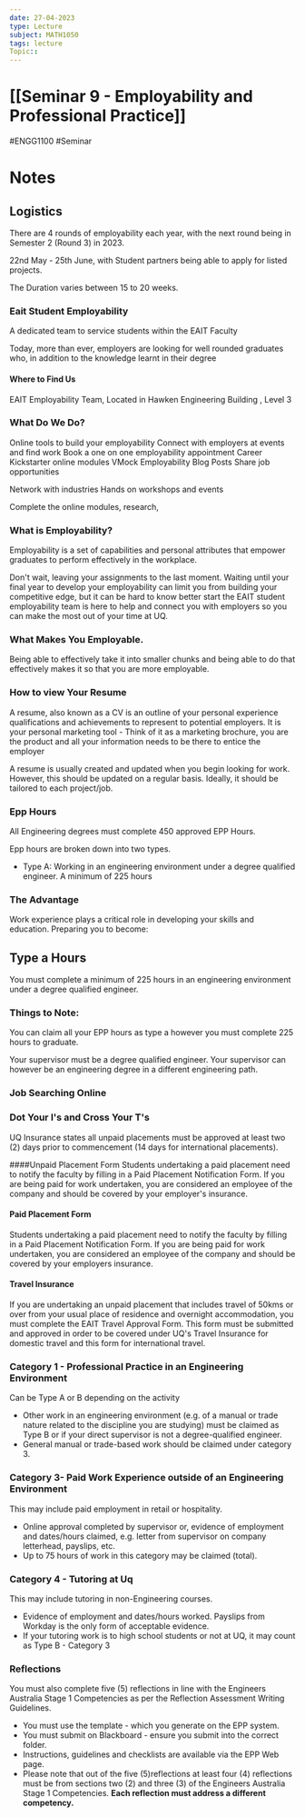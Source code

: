 ```yaml
---
date: 27-04-2023
type: Lecture
subject: MATH1050
tags: lecture
Topic:: 
---
```

# [[Seminar 9 - Employability and Professional Practice]]
#ENGG1100 #Seminar 
# Notes
## Logistics

There are 4 rounds of employability each year, with the next round being in Semester 2 (Round 3) in 2023.

22nd May - 25th June, with Student partners being able to apply for listed projects.

The Duration varies between 15 to 20 weeks.


### Eait Student Employability

A dedicated team to service students within the EAIT Faculty

Today, more than ever, employers are looking for well rounded graduates who, in addition to the knowledge learnt in their degree

#### Where to Find Us

EAIT Employability Team,
Located in Hawken Engineering Building , Level 3


### What Do We Do?

Online tools to build your employability
Connect with employers at events and find work
Book a one on one employability appointment
Career Kickstarter online modules
VMock
Employability Blog Posts
Share job opportunities

Network with industries
Hands on workshops and events

Complete the online modules, research, 

### What is Employability?

Employability is a set of capabilities and personal attributes that empower graduates to perform effectively in the workplace.

Don't wait, leaving your assignments to the last moment. Waiting until your final year to develop your employability can limit you from building your competitive edge, but it can be hard to know better start the EAIT student employability team is here to help and connect you with employers so you can make the most out of your time at UQ.

### What Makes You Employable.

Being able to effectively take it into smaller chunks and being able to do that effectively makes it so that you are more employable. 

### How to view Your Resume

A resume, also known as a CV is an outline of your personal experience qualifications and achievements to represent to potential employers.
It is your personal marketing tool - Think of it as a marketing brochure, you are the product and all your information needs to be there to entice the employer

A resume is usually created and updated when you begin looking for work. However, this should be updated on a regular basis. Ideally, it should be tailored to each project/job.

### Epp Hours

All Engineering degrees must complete 450 approved EPP Hours.

Epp hours are broken down into two types.

- Type A: Working in an engineering environment under a degree qualified engineer. A minimum of 225 hours

### The Advantage

Work experience plays a critical role in developing your skills and education. Preparing you to become:

## Type a Hours

You must complete a minimum of 225 hours in an engineering environment under a degree qualified engineer.

### Things to Note:

You can claim all your EPP hours as type a however you must complete 225 hours to graduate.

Your supervisor must be a degree qualified engineer. Your supervisor can however be an engineering degree in a different engineering path.


### Job Searching Online

### Dot Your I's and Cross Your T's
UQ Insurance states all unpaid placements must be approved at least two (2) days prior to commencement (14 days for international placements).

####Unpaid Placement Form
Students undertaking a paid placement need to notify the faculty by filling in a Paid Placement Notification Form. If you are being paid for work undertaken, you are considered an employee of the company and should be covered by your employer's insurance. 

#### Paid Placement Form
Students undertaking a paid placement need to notify the faculty by filling in a Paid Placement Notification Form. If you are being paid for work undertaken, you are considered an employee of the company and should be covered by your employers insurance.

#### Travel Insurance
If you are undertaking an unpaid placement that includes travel of 50kms or over from your usual place of residence and overnight accommodation, you must complete the EAIT Travel Approval Form. This form must be submitted and approved in order to be covered under UQ's Travel Insurance for domestic travel and this form for international travel.

### Category 1 - Professional Practice in an Engineering Environment
Can be Type A or B depending on the activity

- Other work in an engineering environment (e.g. of a manual or trade nature related to the discipline you are studying) must be claimed as Type B or if your direct supervisor is not a degree-qualified engineer.
- General manual or trade-based work should be claimed under category 3.

### Category 3- Paid Work Experience outside of an Engineering Environment
This may include paid employment in retail or hospitality.

- Online approval completed by supervisor or, evidence of employment and dates/hours claimed, e.g. letter from supervisor on company letterhead, payslips, etc.
- Up to 75 hours of work in this category may be claimed (total).

### Category 4 - Tutoring at Uq
This may include tutoring in non-Engineering courses. 

- Evidence of employment and dates/hours worked. Payslips from Workday is the only form of acceptable evidence.
- If your tutoring work is to high school students or not at UQ, it may count as Type B - Category 3

### Reflections
You must also complete five (5) reflections in line with the Engineers Australia Stage 1 Competencies as per the Reflection Assessment Writing Guidelines.
- You must use the template - which you generate on the EPP system.
- You must submit on Blackboard - ensure you submit into the correct folder.
- Instructions, guidelines and checklists are available via the EPP Web page. 
- Please note that out of the five (5)reflections at least four (4) reflections must be from sections two (2) and three (3) of the Engineers Australia Stage 1 Competencies.
**Each reflection must address a different competency.**




